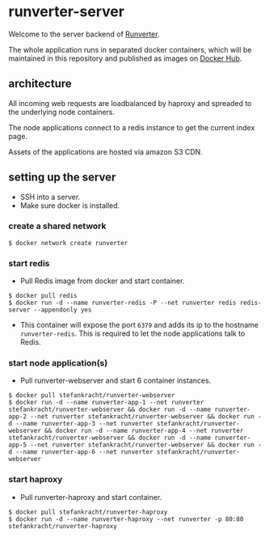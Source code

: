 # runverter-server

Welcome to the server backend of [Runverter](http://runverter.io).

The whole application runs in separated docker containers, which will be maintained in this repository and published as images on [Docker Hub](https://hub.docker.com/r/stefankracht/).

## architecture

All incoming web requests are loadbalanced by haproxy and spreaded to the underlying node containers.

The node applications connect to a redis instance to get the current index page. 

Assets of the applications are hosted via amazon S3 CDN.

## setting up the server

- SSH into a server.
- Make sure docker is installed. 

### create a shared network
```shell
$ docker network create runverter
```

### start redis
- Pull Redis image from docker and start container.
```shell
$ docker pull redis
$ docker run -d --name runverter-redis -P --net runverter redis redis-server --appendonly yes
```
- This container will expose the port ```6379``` and adds its ip to the hostname ```runverter-redis```. This is required to let the node applications talk to Redis.

### start node application(s)

- Pull runverter-webserver and start 6 container instances.
```shell
$ docker pull stefankracht/runverter-webserver
$ docker run -d --name runverter-app-1 --net runverter stefankracht/runverter-webserver && docker run -d --name runverter-app-2 --net runverter stefankracht/runverter-webserver && docker run -d --name runverter-app-3 --net runverter stefankracht/runverter-webserver && docker run -d --name runverter-app-4 --net runverter stefankracht/runverter-webserver && docker run -d --name runverter-app-5 --net runverter stefankracht/runverter-webserver && docker run -d --name runverter-app-6 --net runverter stefankracht/runverter-webserver
```

### start haproxy

- Pull runverter-haproxy and start container.
```shell
$ docker pull stefankracht/runverter-haproxy
$ docker run -d --name runverter-haproxy --net runverter -p 80:80 stefankracht/runverter-haproxy
```
